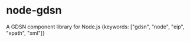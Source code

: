 node-gdsn
=========

A GDSN component library for Node.js {keywords: ["gdsn", "node", "eip", "xpath", "xml"]}